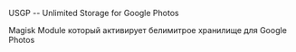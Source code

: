 USGP -- Unlimited Storage for Google Photos

Magisk Module который активирует белимитрое хранилище для Google Photos
